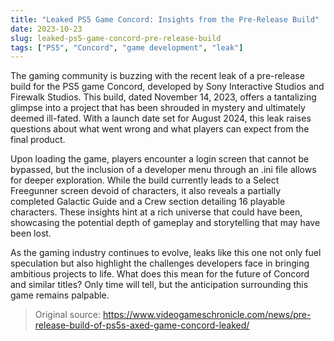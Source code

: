```yaml
---
title: "Leaked PS5 Game Concord: Insights from the Pre-Release Build"
date: 2023-10-23
slug: leaked-ps5-game-concord-pre-release-build
tags: ["PS5", "Concord", "game development", "leak"]
---
```


The gaming community is buzzing with the recent leak of a pre-release build for the PS5 game Concord, developed by Sony Interactive Studios and Firewalk Studios. This build, dated November 14, 2023, offers a tantalizing glimpse into a project that has been shrouded in mystery and ultimately deemed ill-fated. With a launch date set for August 2024, this leak raises questions about what went wrong and what players can expect from the final product.

Upon loading the game, players encounter a login screen that cannot be bypassed, but the inclusion of a developer menu through an .ini file allows for deeper exploration. While the build currently leads to a Select Freegunner screen devoid of characters, it also reveals a partially completed Galactic Guide and a Crew section detailing 16 playable characters. These insights hint at a rich universe that could have been, showcasing the potential depth of gameplay and storytelling that may have been lost.

As the gaming industry continues to evolve, leaks like this one not only fuel speculation but also highlight the challenges developers face in bringing ambitious projects to life. What does this mean for the future of Concord and similar titles? Only time will tell, but the anticipation surrounding this game remains palpable.

> Original source: https://www.videogameschronicle.com/news/pre-release-build-of-ps5s-axed-game-concord-leaked/